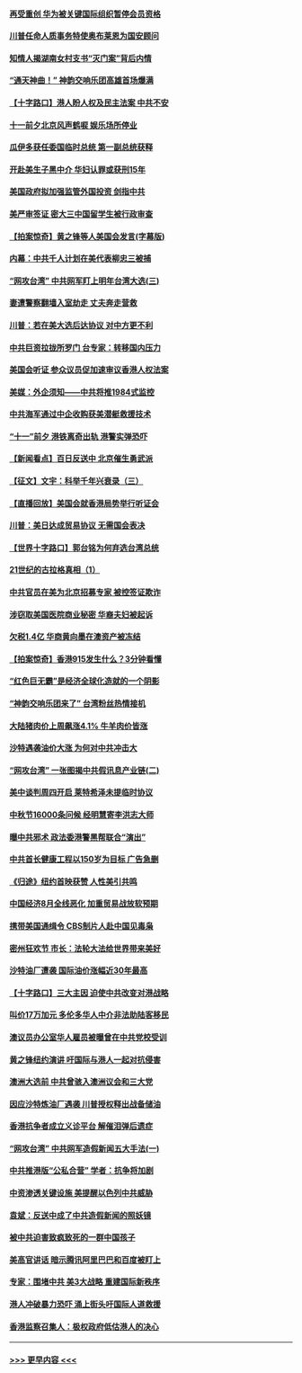 #### [再受重创 华为被关键国际组织暂停会员资格](../pages/nf4514/n11530164.md?t=09181844) 
#### [川普任命人质事务特使奥布莱恩为国安顾问](../pages/nf4514/n11530120.md?t=09181844) 
#### [知情人揭湖南女村支书“灭门案”背后内情](../pages/nf4514/n11530054.md?t=09181844) 
#### [“通天神曲！” 神韵交响乐团高雄首场爆满](../pages/nf4514/n11530022.md?t=09181844) 
#### [【十字路口】港人盼人权及民主法案 中共不安](../pages/nf4514/n11528700.md?t=09181844) 
#### [十一前夕北京风声鹤唳 娱乐场所停业](../pages/nf4514/n11529719.md?t=09181844) 
#### [瓜伊多获任委国临时总统 第一副总统获释](../pages/nf4514/n11529663.md?t=09181844) 
#### [开赴美生子黑中介 华妇认罪或获刑15年](../pages/nf4514/n11529520.md?t=09181844) 
#### [美国政府拟加强监管外国投资 剑指中共](../pages/nf4514/n11529435.md?t=09181844) 
#### [美严审签证 密大三中国留学生被行政审查](../pages/nf4514/n11528849.md?t=09181844) 
#### [【拍案惊奇】黄之锋等人美国会发言(字幕版)](../pages/nf4514/n11528603.md?t=09181844) 
#### [内幕：中共千人计划在美代表柳忠三被捕](../pages/nf4514/n11528794.md?t=09181844) 
#### [“网攻台湾” 中共网军盯上明年台湾大选(三)](../pages/nf4514/n11524852.md?t=09181844) 
#### [妻遭警察翻墙入室劫走 丈夫奔走营救](../pages/nf4514/n11527917.md?t=09181844) 
#### [川普：若在美大选后达协议 对中方更不利](../pages/nf4514/n11528423.md?t=09181844) 
#### [中共巨资拉拢所罗门 台专家：转移国内压力](../pages/nf4514/n11525719.md?t=09181844) 
#### [美国会听证 参众议员促加速审议香港人权法案](../pages/nf4514/n11528497.md?t=09181844) 
#### [美媒：外企须知——中共将推1984式监控](../pages/nf4514/n11528327.md?t=09181844) 
#### [中共海军通过中企收购获美潜艇救援技术](../pages/nf4514/n11528206.md?t=09181844) 
#### [“十一”前夕 港铁离奇出轨 港警实弹恐吓](../pages/nf4514/n11528235.md?t=09181844) 
#### [【新闻看点】百日反送中 北京催生勇武派](../pages/nf4514/n11528108.md?t=09181844) 
#### [【征文】文宇：科举千年兴衰录（三）](../pages/nf4514/n11234388.md?t=09181844) 
#### [【直播回放】美国会就香港局势举行听证会](../pages/nf4514/n11525928.md?t=09181844) 
#### [川普：美日达成贸易协议 无需国会表决](../pages/nf4514/n11527734.md?t=09181844) 
#### [【世界十字路口】郭台铭为何弃选台湾总统](../pages/nf4514/n11527424.md?t=09181844) 
#### [21世纪的古拉格真相（1）](../pages/nf4514/n11525237.md?t=09181844) 
#### [中共官员在美为北京招募专家 被控签证欺诈](../pages/nf4514/n11527206.md?t=09181844) 
#### [涉窃取美国医院商业秘密 华裔夫妇被起诉](../pages/nf4514/n11526963.md?t=09181844) 
#### [欠税1.4亿 华商黄向墨在澳资产被冻结](../pages/nf4514/n11526560.md?t=09181844) 
#### [【拍案惊奇】香港915发生什么？3分钟看懂](../pages/nf4514/n11526396.md?t=09181844) 
#### [“红色巨无霸”是经济全球化造就的一个阴影](../pages/nf4514/n11526232.md?t=09181844) 
#### [“神韵交响乐团来了” 台湾粉丝热情接机](../pages/nf4514/n11526414.md?t=09181844) 
#### [大陆猪肉价上周飙涨4.1% 牛羊肉价皆涨](../pages/nf4514/n11526070.md?t=09181844) 
#### [沙特遇袭油价大涨 为何对中共冲击大](../pages/nf4514/n11526270.md?t=09181844) 
#### [“网攻台湾” 一张图揭中共假讯息产业链(二)](../pages/nf4514/n11524849.md?t=09181844) 
#### [美中谈判周四开启 莱特希泽未提临时协议](../pages/nf4514/n11526016.md?t=09181844) 
#### [中秋节16000条问候 经明慧寄李洪志大师](../pages/nf4514/n11525947.md?t=09181844) 
#### [曝中共邪术 政法委港警黑帮联合“演出”](../pages/nf4514/n11526115.md?t=09181844) 
#### [中共首长健康工程以150岁为目标 广告急删](../pages/nf4514/n11525808.md?t=09181844) 
#### [《归途》纽约首映获赞 人性美引共鸣](../pages/nf4514/n11524386.md?t=09181844) 
#### [中国经济8月全线恶化 加重贸易战放软预期](../pages/nf4514/n11525597.md?t=09181844) 
#### [携带美国通缉令 CBS制片人赴中国见毒枭](../pages/nf4514/n11524381.md?t=09181844) 
#### [密州狂欢节 市长：法轮大法给世界带来美好](../pages/nf4514/n11525726.md?t=09181844) 
#### [沙特油厂遭袭 国际油价涨幅近30年最高](../pages/nf4514/n11525729.md?t=09181844) 
#### [【十字路口】三大主因 迫使中共改变对港战略](../pages/nf4514/n11524192.md?t=09181844) 
#### [叫价17万加元 多伦多华人中介非法助陆客移民](../pages/nf4514/n11525378.md?t=09181844) 
#### [澳议员办公室华人雇员被曝曾在中共党校受训](../pages/nf4514/n11524875.md?t=09181844) 
#### [黄之锋纽约演讲 吁国际与港人一起对抗侵害](../pages/nf4514/n11524369.md?t=09181844) 
#### [澳洲大选前 中共曾骇入澳洲议会和三大党](../pages/nf4514/n11524880.md?t=09181844) 
#### [因应沙特炼油厂遇袭 川普授权释出战备储油](../pages/nf4514/n11524767.md?t=09181844) 
#### [香港抗争者成立义诊平台 解催泪弹后遗症](../pages/nf4514/n11524513.md?t=09181844) 
#### [“网攻台湾” 中共网军造假新闻五大手法(一)](../pages/nf4514/n11485327.md?t=09181844) 
#### [中共推港版“公私合营” 学者：抗争将加剧](../pages/nf4514/n11524106.md?t=09181844) 
#### [中资渗透关键设施 美提醒以色列中共威胁](../pages/nf4514/n11524129.md?t=09181844) 
#### [袁斌：反送中成了中共造假新闻的照妖镜](../pages/nf4514/n11524162.md?t=09181844) 
#### [被中共迫害致疯致死的一群中国孩子](../pages/nf4514/n11507695.md?t=09181844) 
#### [美高官讲话 暗示腾讯阿里巴巴和百度被盯上](../pages/nf4514/n11523798.md?t=09181844) 
#### [专家：围堵中共 美3大战略 重建国际新秩序](../pages/nf4514/n11523201.md?t=09181844) 
#### [港人冲破暴力恐吓 涌上街头吁国际人道救援](../pages/nf4514/n11523728.md?t=09181844) 
#### [香港监察召集人：极权政府低估港人的决心](../pages/nf4514/n11523350.md?t=09181844) 

----
#### [ >>> 更早内容 <<< ](../indexes/nf4514-earlier.md)
